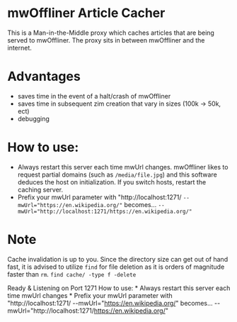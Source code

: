 # mwOffliner Article Cacher
This is a Man-in-the-Middle proxy which caches articles that are being served to mwOffliner. The proxy sits in between mwOffliner and the internet.

# Advantages
- saves time in the event of a halt/crash of mwOffliner
- saves time in subsequent zim creation that vary in sizes (100k -> 50k, ect)
- debugging

# How to use:
- Always restart this server each time mwUrl changes. mwOffliner likes to request partial domains (such as `/media/file.jpg`) and this software deduces the host on initialization. If you switch hosts, restart the caching server.
- Prefix your mwUrl parameter with "http://localhost:1271/
  `--mwUrl="https://en.wikipedia.org/"`
  becomes...
  `--mwUrl="http://localhost:1271/https://en.wikipedia.org/"`

# Note
Cache invalidation is up to you. Since the directory size can get out of hand fast, it is advised to utilize `find` for file deletion as it is orders of magnitude faster than `rm`. `find cache/ -type f -delete`


  Ready & Listening on Port 1271
  How to use:
    * Always restart this server each time mwUrl changes
    * Prefix your mwUrl parameter with "http://localhost:1271/
      --mwUrl="https://en.wikipedia.org/"
      becomes...
      --mwUrl="http://localhost:1271/https://en.wikipedia.org/"